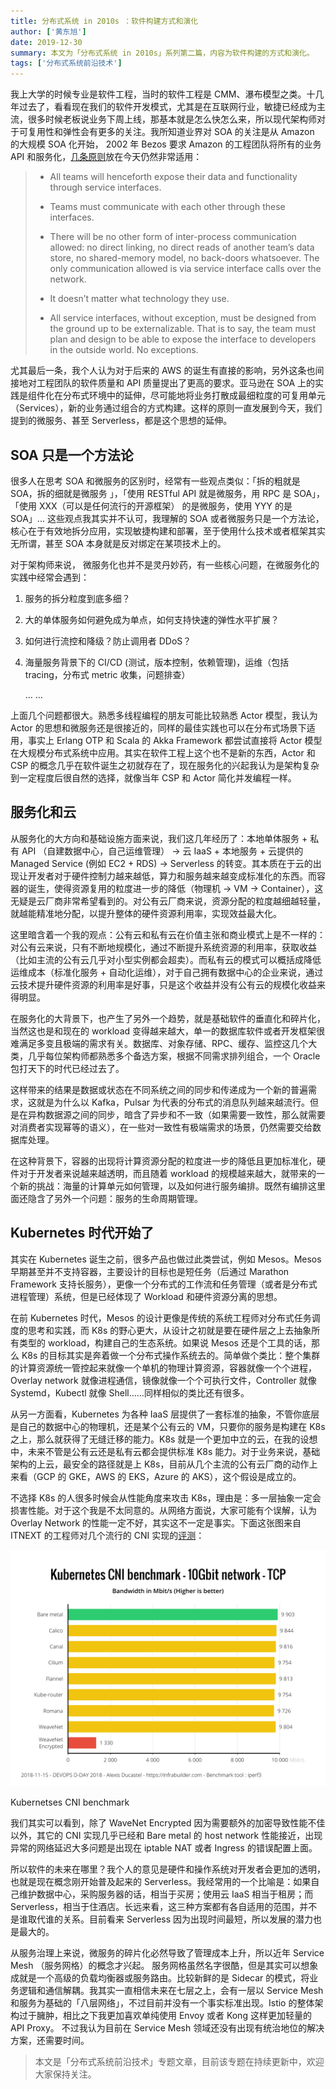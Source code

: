 ```yaml
---
title: 分布式系统 in 2010s ：软件构建方式和演化
author: ['黄东旭']
date: 2019-12-30
summary: 本文为「分布式系统 in 2010s」系列第二篇，内容为软件构建的方式和演化。
tags: ['分布式系统前沿技术']
---
```


我上大学的时候专业是软件工程，当时的软件工程是 CMM、瀑布模型之类。十几年过去了，看看现在我们的软件开发模式，尤其是在互联网行业，敏捷已经成为主流，很多时候老板说业务下周上线，那基本就是怎么快怎么来，所以现代架构师对于可复用性和弹性会有更多的关注。我所知道业界对 SOA 的关注是从 Amazon 的大规模 SOA 化开始， 2002 年 Bezos 要求 Amazon 的工程团队将所有的业务 API 和服务化，[几条原则](https://www.cio.com/article/3218667/have-you-had-your-bezos-moment-what-you-can-learn-from-amazon.html)放在今天仍然非常适用：

>- All teams will henceforth expose their data and functionality through service interfaces.
>
>- Teams must communicate with each other through these interfaces.
>
>- There will be no other form of inter-process communication allowed: no direct linking, no direct reads of another team’s data store, no shared-memory model, no back-doors whatsoever. The only communication allowed is via service interface calls over the network.
>
>- It doesn’t matter what technology they use.
>
>- All service interfaces, without exception, must be designed from the ground up to be externalizable. That is to say, the team must plan and design to be able to expose the interface to developers in the outside world. No exceptions.

尤其最后一条，我个人认为对于后来的 AWS 的诞生有直接的影响，另外这条也间接地对工程团队的软件质量和 API 质量提出了更高的要求。亚马逊在 SOA 上的实践是组件化在分布式环境中的延伸，尽可能地将业务打散成最细粒度的可复用单元（Services），新的业务通过组合的方式构建。这样的原则一直发展到今天，我们提到的微服务、甚至 Serverless，都是这个思想的延伸。

## SOA 只是一个方法论

很多人在思考 SOA 和微服务的区别时，经常有一些观点类似：「拆的粗就是 SOA，拆的细就是微服务 」，「使用 RESTful API 就是微服务，用 RPC 是 SOA」，「使用 XXX（可以是任何流行的开源框架） 的是微服务，使用 YYY 的是 SOA」... 这些观点我其实并不认可，我理解的 SOA 或者微服务只是一个方法论，核心在于有效地拆分应用，实现敏捷构建和部署，至于使用什么技术或者框架其实无所谓，甚至 SOA 本身就是反对绑定在某项技术上的。

对于架构师来说， 微服务化也并不是灵丹妙药，有一些核心问题，在微服务化的实践中经常会遇到：

1. 服务的拆分粒度到底多细？

2. 大的单体服务如何避免成为单点，如何支持快速的弹性水平扩展？

3. 如何进行流控和降级？防止调用者 DDoS？

4. 海量服务背景下的 CI/CD (测试，版本控制，依赖管理)，运维（包括 tracing，分布式 metric 收集，问题排查）

    … … 
    
上面几个问题都很大。熟悉多线程编程的朋友可能比较熟悉 Actor 模型，我认为 Actor 的思想和微服务还是很接近的，同样的最佳实践也可以在分布式场景下适用，事实上 Erlang OTP 和 Scala 的 Akka Framework 都尝试直接将 Actor 模型在大规模分布式系统中应用。其实在软件工程上这个也不是新的东西，Actor 和 CSP 的概念几乎在软件诞生之初就存在了，现在服务化的兴起我认为是架构复杂到一定程度后很自然的选择，就像当年 CSP 和 Actor 简化并发编程一样。

## 服务化和云

从服务化的大方向和基础设施方面来说，我们这几年经历了：本地单体服务 + 私有 API （自建数据中心，自己运维管理） -> 云 IaaS + 本地服务 + 云提供的 Managed Service (例如 EC2 + RDS)  ->  Serverless 的转变。其本质在于云的出现让开发者对于硬件控制力越来越低，算力和服务越来越变成标准化的东西。而容器的诞生，使得资源复用的粒度进一步的降低（物理机 -> VM -> Container），这无疑是云厂商非常希望看到的。对公有云厂商来说，资源分配的粒度越细越轻量，就越能精准地分配，以提升整体的硬件资源利用率，实现效益最大化。

这里暗含着一个我的观点：公有云和私有云在价值主张和商业模式上是不一样的：对公有云来说，只有不断地规模化，通过不断提升系统资源的利用率，获取收益（比如主流的公有云几乎对小型实例都会超卖）。而私有云的模式可以概括成降低运维成本（标准化服务 + 自动化运维），对于自己拥有数据中心的企业来说，通过云技术提升硬件资源的利用率是好事，只是这个收益并没有公有云的规模化收益来得明显。

在服务化的大背景下，也产生了另外一个趋势，就是基础软件的垂直化和碎片化，当然这也是和现在的 workload 变得越来越大，单一的数据库软件或者开发框架很难满足多变且极端的需求有关。数据库、对象存储、RPC、缓存、监控这几个大类，几乎每位架构师都熟悉多个备选方案，根据不同需求排列组合，一个 Oracle 包打天下的时代已经过去了。

这样带来的结果是数据或状态在不同系统之间的同步和传递成为一个新的普遍需求，这就是为什么以 Kafka，Pulsar 为代表的分布式的消息队列越来越流行。但是在异构数据源之间的同步，暗含了异步和不一致（如果需要一致性，那么就需要对消费者实现幂等的语义），在一些对一致性有极端需求的场景，仍然需要交给数据库处理。 

在这种背景下，容器的出现将计算资源分配的粒度进一步的降低且更加标准化，硬件对于开发者来说越来越透明，而且随着 workload 的规模越来越大，就带来的一个新的挑战：海量的计算单元如何管理，以及如何进行服务编排。既然有编排这里面还隐含了另外一个问题：服务的生命周期管理。

## Kubernetes 时代开始了

其实在 Kubernetes 诞生之前，很多产品也做过此类尝试，例如 Mesos。Mesos 早期甚至并不支持容器，主要设计的目标也是短任务（后通过 Marathon Framework 支持长服务），更像一个分布式的工作流和任务管理（或者是分布式进程管理）系统，但是已经体现了 Workload 和硬件资源分离的思想。

在前 Kubernetes 时代，Mesos 的设计更像是传统的系统工程师对分布式任务调度的思考和实践，而 K8s 的野心更大，从设计之初就是要在硬件层之上去抽象所有类型的 workload，构建自己的生态系统。如果说 Mesos 还是个工具的话，那么 K8s 的目标其实是奔着做一个分布式操作系统去的。简单做个类比：整个集群的计算资源统一管控起来就像一个单机的物理计算资源，容器就像一个个进程，Overlay network 就像进程通信，镜像就像一个个可执行文件，Controller 就像 Systemd，Kubectl 就像 Shell……同样相似的类比还有很多。

从另一方面看，Kubernetes 为各种 IaaS 层提供了一套标准的抽象，不管你底层是自己的数据中心的物理机，还是某个公有云的 VM，只要你的服务是构建在 K8s 之上，那么就获得了无缝迁移的能力。K8s 就是一个更加中立的云，在我的设想中，未来不管是公有云还是私有云都会提供标准 K8s 能力。对于业务来说，基础架构的上云，最安全的路径就是上 K8s，目前从几个主流的公有云厂商的动作上来看（GCP 的 GKE，AWS 的 EKS，Azure 的 AKS），这个假设是成立的。

不选择 K8s 的人很多时候会从性能角度来攻击 K8s，理由是：多一层抽象一定会损害性能。对于这个我是不太同意的。从网络方面说，大家可能有个误解，认为 Overlay Network 的性能一定不好，其实这不一定是事实。下面这张图来自 ITNEXT 的工程师对几个流行的 CNI 实现的[评测](https://itnext.io/benchmark-results-of-kubernetes-network-plugins-cni-over-10gbit-s-network-36475925a560)： 

![图 1 Kubernetses CNI benchmark](media/distributed-system-in-2010s-2/1.png)

<div class="caption-center"> Kubernetses CNI benchmark</div>

我们其实可以看到，除了 WaveNet Encrypted 因为需要额外的加密导致性能不佳以外，其它的 CNI 实现几乎已经和 Bare metal 的 host network 性能接近，出现异常的网络延迟大多问题是出现在 iptable NAT 或者 Ingress 的错误配置上面。 

所以软件的未来在哪里？我个人的意见是硬件和操作系统对开发者会更加的透明，也就是现在概念刚开始普及起来的 Serverless。我经常用的一个比喻是：如果自己维护数据中心，采购服务器的话，相当于买房；使用云 IaaS 相当于租房；而 Serverless，相当于住酒店。长远来看，这三种方案都有各自适用的范围，并不是谁取代谁的关系。目前看来 Serverless 因为出现时间最短，所以发展的潜力也是最大的。

从服务治理上来说，微服务的碎片化必然导致了管理成本上升，所以近年 Service Mesh （服务网格）的概念才兴起。 服务网格虽然名字很酷，但是其实可以想象成就是一个高级的负载均衡器或服务路由。比较新鲜的是 Sidecar 的模式，将业务逻辑和通信解耦。我其实一直相信未来在七层之上，会有一层以 Service Mesh 和服务为基础的「八层网络」，不过目前并没有一个事实标准出现。Istio 的整体架构过于臃肿，相比之下我更加喜欢单纯使用 Envoy 或者 Kong 这样更加轻量的 API Proxy。 不过我认为目前在 Service Mesh 领域还没有出现有统治地位的解决方案，还需要时间。

>本文是「分布式系统前沿技术」专题文章，目前该专题在持续更新中，欢迎大家保持关注。